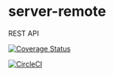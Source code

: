 # server-remote
REST API



[![Coverage Status](https://coveralls.io/repos/github/Ntarecedrick/mybrand_api/badge.svg?branch=ft/configure-tests)](https://coveralls.io/github/Ntarecedrick/mybrand_api?branch=ft/configure-tests)

[![CircleCI](https://dl.circleci.com/status-badge/img/gh/Ntarecedrick/mybrand_api/tree/dev.svg?style=svg)](https://dl.circleci.com/status-badge/redirect/gh/Ntarecedrick/mybrand_api/tree/dev)